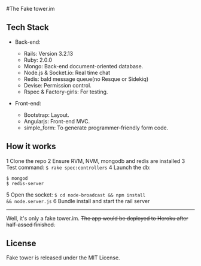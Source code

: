 #The Fake tower.im


Tech Stack
-----------

* Back-end:

  * Rails: Version 3.2.13
  * Ruby: 2.0.0
  * Mongo: Back-end document-oriented database.
  * Node.js & Socket.io: Real time chat
  * Redis: bald message queue(no Resque or Sidekiq)
  * Devise: Permission control.
  * Rspec & Factory-girls: For testing.

* Front-end:

  * Bootstrap: Layout.
  * Angularjs: Front-end MVC.
  * simple_form: To generate programmer-friendly form code.

How it works
------
1 Clone the repo
2 Ensure RVM, NVM, mongodb and redis are installed
3 Test command: <code>$ rake spec:controllers</code>
4 Launch the db:

```
$ mongod
$ redis-server
```

5 Open the socket: <code>$ cd node-broadcast && npm install && node.server.js</code>
6 Bundle install and start the rail server

-------
Well, it's only a fake tower.im. <del>The app would be deployed to Heroku after half-assed finished.<del>

License
---------
Fake tower is released under the MIT License.